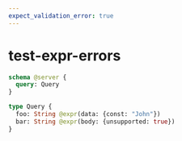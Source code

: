 ```yaml
---
expect_validation_error: true
---
```


# test-expr-errors

```graphql @server
schema @server {
  query: Query
}

type Query {
  foo: String @expr(data: {const: "John"})
  bar: String @expr(body: {unsupported: true})
}
```
